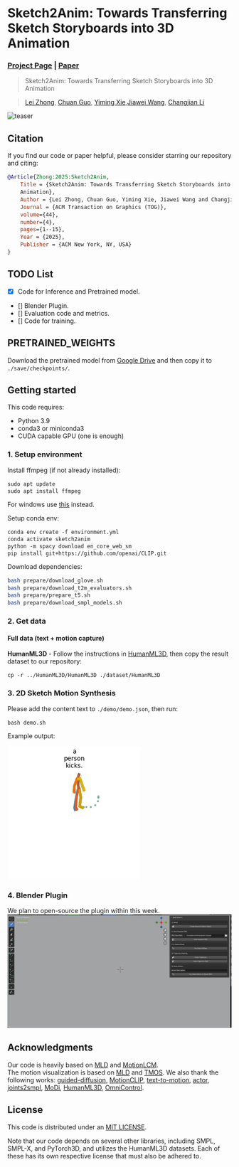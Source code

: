 # Sketch2Anim: Towards Transferring Sketch Storyboards into 3D Animation
### [Project Page](https://zhongleilz.github.io/Sketch2Anim/) | [Paper](https://arxiv.org/pdf/2504.19189)

> Sketch2Anim: Towards Transferring Sketch Storyboards into 3D Animation

> [Lei Zhong](https://zhongleilz.github.io/), [Chuan Guo](https://ericguo5513.github.io/), [Yiming Xie](https://ymingxie.github.io),[Jiawei Wang](https://jiawei22.github.io/), [Changjian Li](https://enigma-li.github.io/)

![teaser](assets/teaser.gif)

## Citation
If you find our code or paper helpful, please consider starring our repository and citing:
```bibtex
@Article{Zhong:2025:Sketch2Anim, 
    Title = {Sketch2Anim: Towards Transferring Sketch Storyboards into 3D
    Animation}, 
    Author = {Lei Zhong, Chuan Guo, Yiming Xie, Jiawei Wang and Changjian Li}, 
    Journal = {ACM Transaction on Graphics (TOG)},
    volume={44},
    number={4},
    pages={1--15},
    Year = {2025}, 
    Publisher = {ACM New York, NY, USA} 
} 

```

## TODO List
- [x] Code for Inference and Pretrained model.
- [] Blender Plugin.
- [] Evaluation code and metrics.
- [] Code for training.


## PRETRAINED_WEIGHTS
 Download the pretrained model from [Google Drive](https://drive.google.com/drive/u/1/folders/13I35FWKw-HzUW87HTdBRwv5aOFrhYvEF) and then copy it to `./save/checkpoints/`.  

## Getting started
This code requires:

* Python 3.9
* conda3 or miniconda3
* CUDA capable GPU (one is enough)

### 1. Setup environment

Install ffmpeg (if not already installed):

```shell
sudo apt update
sudo apt install ffmpeg
```
For windows use [this](https://www.geeksforgeeks.org/how-to-install-ffmpeg-on-windows/) instead.

Setup conda env:
```shell
conda env create -f environment.yml
conda activate sketch2anim
python -m spacy download en_core_web_sm
pip install git+https://github.com/openai/CLIP.git
```

Download dependencies:

```bash
bash prepare/download_glove.sh
bash prepare/download_t2m_evaluators.sh
bash prepare/prepare_t5.sh
bash prepare/download_smpl_models.sh
```


### 2. Get data

#### Full data (text + motion capture)

**HumanML3D** - Follow the instructions in [HumanML3D](https://github.com/EricGuo5513/HumanML3D.git),
then copy the result dataset to our repository:

```shell
cp -r ../HumanML3D/HumanML3D ./dataset/HumanML3D
```


### 3. 2D Sketch Motion Synthesis
Please add the content text to `./demo/demo.json`, then run:
```shell
bash demo.sh
```

Example output:

![2D Motion Synthesis Example](demo/demo.gif)


### 4. Blender Plugin
We plan to open-source the plugin within this week.
![plugin](assets/blender.png)


## Acknowledgments

Our code is heavily based on [MLD](https://github.com/ChenFengYe/motion-latent-diffusion) and [MotionLCM](https://github.com/Dai-Wenxun/MotionLCM).  
The motion visualization is based on [MLD](https://github.com/ChenFengYe/motion-latent-diffusion) and [TMOS](https://github.com/Mathux/TEMOS). 
We also thank the following works:
[guided-diffusion](https://github.com/openai/guided-diffusion), [MotionCLIP](https://github.com/GuyTevet/MotionCLIP), [text-to-motion](https://github.com/EricGuo5513/text-to-motion), [actor](https://github.com/Mathux/ACTOR), [joints2smpl](https://github.com/wangsen1312/joints2smpl), [MoDi](https://github.com/sigal-raab/MoDi), [HumanML3D](https://github.com/EricGuo5513/HumanML3D), [OmniControl](https://github.com/neu-vi/OmniControl).

## License
This code is distributed under an [MIT LICENSE](LICENSE).  

Note that our code depends on several other libraries, including SMPL, SMPL-X, and PyTorch3D, and utilizes the HumanML3D datasets. Each of these has its own respective license that must also be adhered to.
